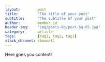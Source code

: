 ```yaml
---
layout:        post
title:         "The title of your post"
subtitle:      "The subtitle of your post"
author:        member_id
header-img:    "img/posts-bg/post-bg-05.jpg"
category:      article
tags:          [tag1, tag2, tag3]
slack_channel: channel1
---
```


Here goes you content!